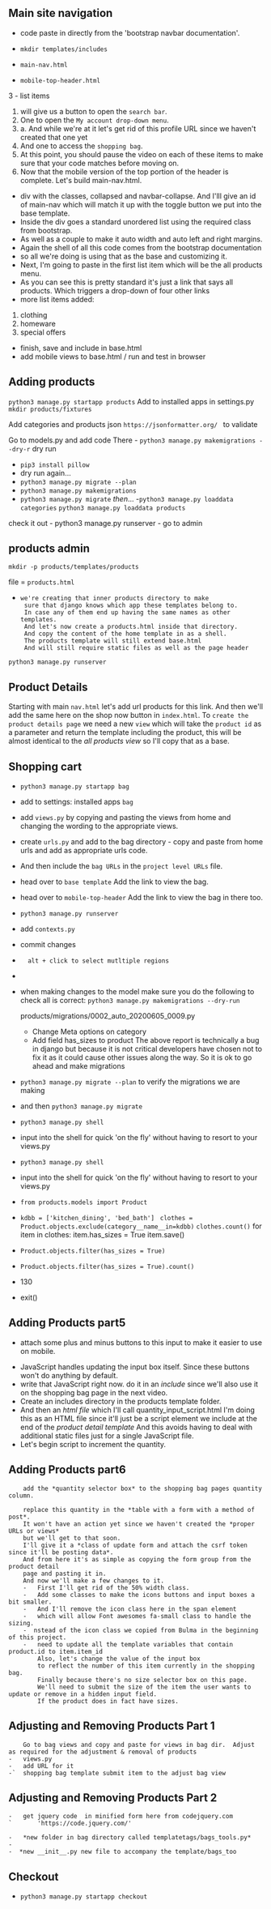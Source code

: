 
## Main site navigation

- code paste in directly from the 'bootstrap navbar documentation'.

- `mkdir templates/includes`
- `main-nav.html`
- `mobile-top-header.html`

3 - list items 
1.  will give us a button to open the `search bar`.
1.  One to open the `My account drop-down menu`.
1.  a.  And while we're at it let's get rid of this profile URL since we haven't created that one yet
1.  And one to access the `shopping bag`.
1.  At this point, you should pause the video
    on each of these items to make sure that your code matches before moving on.
1.  Now that the mobile version of the top portion of the header is complete.
    Let's build main-nav.html.
-   div with the classes, 
    collapsed and navbar-collapse.
    And I'lll give an id of main-nav which will match it up with the toggle button we
    put into the base template.
-   Inside the div goes a standard unordered list using the required class from bootstrap.
-   As well as a couple to make it auto width and auto left and right margins.
-   Again the shell of all this code comes from the bootstrap documentation
-   so all we're doing is using that as the base and customizing it.
-   Next, I'm going to paste in the first list item which will be the all products menu.
-   As you can see this is pretty standard it's just a link that says all products.
    Which triggers a drop-down of four other links
-    more list items added:
1.  clothing
1.  homeware
1.  special offers
-   finish, save and include in base.html
- add mobile views to base.html / run and test in browser
## Adding products
`python3 manage.py startapp products`
Add to installed apps in settings.py
`mkdir products/fixtures`

Add categories and products json
`https://jsonformatter.org/ `
to validate

Go to models.py and add code There - `python3 manage.py makemigrations --dry-r`
dry run 
-   `pip3 install pillow`
- dry run again...
- `python3 manage.py migrate --plan`
- `python3 manage.py makemigrations`
-  `python3 manage.py migrate`
    *then*...
-`python3 manage.py loaddata categories`
`python3 manage.py loaddata products`

check it out - python3 manage.py runserver - go to admin

## products admin

`mkdir -p products/templates/products`

file = `products.html`

 -     we're creating that inner products directory to make
        sure that django knows which app these templates belong to.
        In case any of them end up having the same names as other templates.
        And let's now create a products.html inside that directory.
        And copy the content of the home template in as a shell.
        The products template will still extend base.html
        And will still require static files as well as the page header


`python3 manage.py runserver`

## Product Details
Starting with main `nav.html` let's add url products for this link.
And then we'll add the same here on the shop now button in `index.html`.
To `create the product details page` we need a new `view` which will take the `product id` as a
parameter and return the template including the product, this will be
almost identical to the *all products view* so I'll copy that as a base.

## Shopping cart

-   `python3 manage.py startapp bag`
-   add to settings:
    installed apps `bag`
-   add `views.py` by copying and pasting the views from home and changing the wording to the appropriate views.
-   create `urls.py` and add to the bag directory - copy and paste from home urls and add as appropriate urls code.
-   And then include the `bag URLs` in the `project level URLs` file.
-    head over to `base template`  Add the link to view the bag.
-    head over to `mobile-top-header`  Add the link to view the bag in there too. 
-    `python3 manage.py runserver`
-   add `contexts.py`
-   commit changes

-       alt + click to select mutltiple regions
-  
-   when making changes to the model make sure you do the following to check all is correct:
    `python3 manage.py makemigrations --dry-run`

    products/migrations/0002_auto_20200605_0009.py
    - Change Meta options on category
    - Add field has_sizes to product
    The above report is technically a bug in django but because it is not critical developers have chosen not to fix it as it could cause other issues along the way.  So it is ok to go ahead and make migrations
-   `python3 manage.py migrate --plan` to verify the migrations we are making
-   and then `python3 manage.py migrate`
-   `python3 manage.py shell`
-   input into the shell for quick 'on the fly' without having to resort to your views.py 

-   
    `python3 manage.py shell`
-   input into the shell for quick 'on the fly' without having to resort to your views.py 

-   `from products.models import Product `
-   `kdbb = ['kitchen_dining', 'bed_bath'] `
    `clothes = Product.objects.exclude(category__name__in=kdbb)`
    `clothes.count()`
    for item in clothes:
    item.has_sizes = True
    item.save()
-   `Product.objects.filter(has_sizes = True)`
-   `Product.objects.filter(has_sizes = True).count()`
-   130
-   exit()


## Adding Products part5
-   attach some plus and minus buttons to this input to make it easier to use on mobile.
<!-- And also to align it more closely with our current black and white theme.
To do this I can just use the built-in input group append
and input group prepend classes from bootstrap.
And toss a couple of buttons in them with the appropriate font awesome icons.
You'll see there are also a couple of extra attributes on these buttons.
data item id and the id attribute itself. -->
-   JavaScript handles updating the input box itself.
    Since these buttons won't do anything by default.
-   write that JavaScript right now.
    do it in an *include* since we'll also use it on the shopping bag page in the next video.
-    Create an includes directory in the products template folder.
-   And then an *html file* which I'll call quantity_input_script.html
    I'm doing this as an HTML file since it'll just be a script element we include at
    the end of the *product detail template*
    And this avoids having to deal with additional static files just for a single JavaScript file.
-   Let's begin script to increment the quantity.
## Adding Products part6
        add the *quantity selector box* to the shopping bag pages quantity column.

        replace this quantity in the *table with a form with a method of post*.
        It won't have an action yet since we haven't created the *proper URLs or views*
        but we'll get to that soon.
        I'll give it a *class of update form and attach the csrf token since it'll be posting data*.
        And from here it's as simple as copying the form group from the product detail
        page and pasting it in.
        And now we'll make a few changes to it.
        -   First I'll get rid of the 50% width class.
        -   Add some classes to make the icons buttons and input boxes a bit smaller.
        -   And I'll remove the icon class here in the span element
        -   which will allow Font awesomes fa-small class to handle the sizing.
        -  nstead of the icon class we copied from Bulma in the beginning of this project.
        -   need to update all the template variables that contain product.id to item.item_id
            Also, let's change the value of the input box
            to reflect the number of this item currently in the shopping bag.
            Finally because there's no size selector box on this page.
            We'll need to submit the size of the item the user wants to update or remove in a hidden input field.
            If the product does in fact have sizes.
## Adjusting and Removing Products Part 1
        Go to bag views and copy and paste for views in bag dir.  Adjust as required for the adjustment & removal of products
    -   views.py
    -   add URL for it
    -`  shopping bag template submit item to the adjust bag view
## Adjusting and Removing Products Part 2
    -   get jquery code  in minified form here from codejquery.com
    `       'https://code.jquery.com/'

    -   *new folder in bag directory called templatetags/bags_tools.py*
    -   
    -  *new __init__.py new file to accompany the template/bags_too

## Checkout
-   `python3 manage.py startapp checkout`

